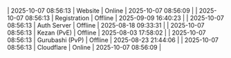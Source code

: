 | 2025-10-07 08:56:13 | Website | Online | 2025-10-07 08:56:09 |
| 2025-10-07 08:56:13 | Registration | Offline | 2025-09-09 16:40:23 |
| 2025-10-07 08:56:13 | Auth Server | Offline | 2025-08-18 09:33:31 |
| 2025-10-07 08:56:13 | Kezan (PvE) | Offline | 2025-08-03 17:58:02 |
| 2025-10-07 08:56:13 | Gurubashi (PvP) | Offline | 2025-08-23 21:44:06 |
| 2025-10-07 08:56:13 | Cloudflare | Online | 2025-10-07 08:56:09 |
